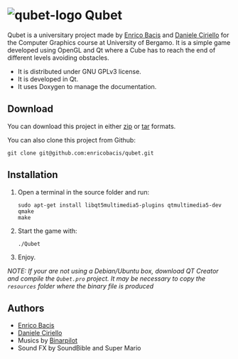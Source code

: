 # ![qubet-logo](https://raw.githubusercontent.com/enricobacis/qubet/master/resources/qubet%20small.png)    Qubet

Qubet is a universitary project made by [Enrico Bacis](https://github.com/enricobacis) and [Daniele Ciriello](https://github.com/danieleciriello) for the Computer Graphics course at University of Bergamo. It is a simple game developed using OpenGL and Qt where a Cube has to reach the end of different levels avoiding obstacles.

* It is distributed under GNU GPLv3 license.
* It is developed in Qt.
* It uses Doxygen to manage the documentation.

## Download

You can download this project in either [zip](https://github.com/enricobacis/qubet/zipball/master) or [tar](https://github.com/enricobacis/qubet/tarball/master) formats.

You can also clone this project from Github:

    git clone git@github.com:enricobacis/qubet.git 

## Installation

 1. Open a terminal in the source folder and run:

        sudo apt-get install libqt5multimedia5-plugins qtmultimedia5-dev
        qmake
        make 

 2. Start the game with:

        ./Qubet 

 3. Enjoy.

*NOTE: If your are not using a Debian/Ubuntu box, download QT Creator and compile the `Qubet.pro` project. It may be necessary to copy the `resources` folder where the binary file is produced*

## Authors

* [Enrico Bacis](https://github.com/enricobacis)
* [Daniele Ciriello](https://github.com/danieleciriello)
* Musics by [Binarpilot](http://binaerpilot.no/)
* Sound FX by SoundBible and Super Mario
